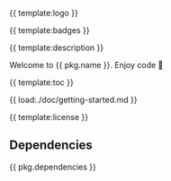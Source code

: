 {{ template:logo }}

{{ template:badges }}

{{ template:description }}

Welcome to {{ pkg.name }}.
Enjoy code 💪

<!-- Content Table -->

{{ template:toc }}

<!-- Getting started  -->

{{ load:./doc/getting-started.md }}

{{ template:license }}

## Dependencies

{{ pkg.dependencies }}
